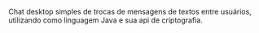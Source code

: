 Chat desktop simples de trocas de mensagens de textos entre usuários, utilizando como linguagem Java e sua api de criptografia. 
